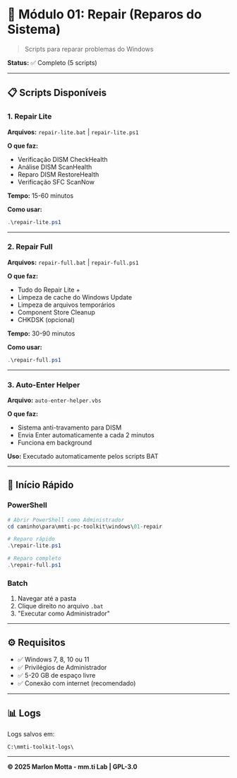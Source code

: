 # 🔧 Módulo 01: Repair (Reparos do Sistema)

> Scripts para reparar problemas do Windows

**Status:** ✅ Completo (5 scripts)

---

## 📋 Scripts Disponíveis

### 1. Repair Lite
**Arquivos:** `repair-lite.bat` | `repair-lite.ps1`

**O que faz:**
- Verificação DISM CheckHealth
- Análise DISM ScanHealth
- Reparo DISM RestoreHealth
- Verificação SFC ScanNow

**Tempo:** 15-60 minutos

**Como usar:**
```powershell
.\repair-lite.ps1
```

---

### 2. Repair Full
**Arquivos:** `repair-full.bat` | `repair-full.ps1`

**O que faz:**
- Tudo do Repair Lite +
- Limpeza de cache do Windows Update
- Limpeza de arquivos temporários
- Component Store Cleanup
- CHKDSK (opcional)

**Tempo:** 30-90 minutos

**Como usar:**
```powershell
.\repair-full.ps1
```

---

### 3. Auto-Enter Helper
**Arquivo:** `auto-enter-helper.vbs`

**O que faz:**
- Sistema anti-travamento para DISM
- Envia Enter automaticamente a cada 2 minutos
- Funciona em background

**Uso:** Executado automaticamente pelos scripts BAT

---

## 🚀 Início Rápido

### PowerShell
```powershell
# Abrir PowerShell como Administrador
cd caminho\para\mmti-pc-toolkit\windows\01-repair

# Reparo rápido
.\repair-lite.ps1

# Reparo completo
.\repair-full.ps1
```

### Batch
1. Navegar até a pasta
2. Clique direito no arquivo `.bat`
3. "Executar como Administrador"

---

## ⚙️ Requisitos

- ✅ Windows 7, 8, 10 ou 11
- ✅ Privilégios de Administrador
- ✅ 5-20 GB de espaço livre
- ✅ Conexão com internet (recomendado)

---

## 📊 Logs

Logs salvos em:
```
C:\mmti-toolkit-logs\
```

---

**© 2025 Marlon Motta - mm.ti Lab | GPL-3.0**


